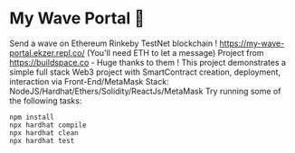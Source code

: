 # My Wave Portal 👋

Send a wave on Ethereum Rinkeby TestNet blockchain ! https://my-wave-portal.ekzer.repl.co/ (You'll need ETH to let a message)
Project from https://buildspace.co - Huge thanks to them !
This project demonstrates a simple full stack Web3 project with SmartContract creation, deployment, interaction via Front-End/MetaMask
Stack: NodeJS/Hardhat/Ethers/Solidity/ReactJs/MetaMask
Try running some of the following tasks:

```shell
npm install
npx hardhat compile
npx hardhat clean
npx hardhat test
```
